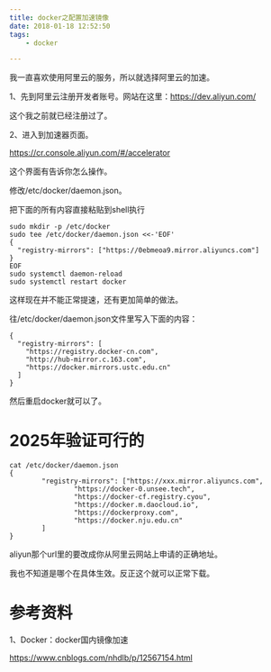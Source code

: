 ```yaml
---
title: docker之配置加速镜像
date: 2018-01-18 12:52:50
tags:
	- docker

---
```




我一直喜欢使用阿里云的服务，所以就选择阿里云的加速。

1、先到阿里云注册开发者账号。网站在这里：<https://dev.aliyun.com/>

这个我之前就已经注册过了。

2、进入到加速器页面。

<https://cr.console.aliyun.com/#/accelerator>

这个界面有告诉你怎么操作。

修改/etc/docker/daemon.json。

把下面的所有内容直接粘贴到shell执行

```
sudo mkdir -p /etc/docker
sudo tee /etc/docker/daemon.json <<-'EOF'
{
  "registry-mirrors": ["https://0ebmeoa9.mirror.aliyuncs.com"]
}
EOF
sudo systemctl daemon-reload
sudo systemctl restart docker
```

这样现在并不能正常提速，还有更加简单的做法。

往/etc/docker/daemon.json文件里写入下面的内容：

```
{
  "registry-mirrors": [
    "https://registry.docker-cn.com",
    "http://hub-mirror.c.163.com",
    "https://docker.mirrors.ustc.edu.cn"
  ]
}
```

然后重启docker就可以了。

# 2025年验证可行的

```
cat /etc/docker/daemon.json
{
        "registry-mirrors": ["https://xxx.mirror.aliyuncs.com",
                "https://docker-0.unsee.tech",
                "https://docker-cf.registry.cyou",
                "https://docker.m.daocloud.io",
                "https://dockerproxy.com",
                "https://docker.nju.edu.cn"
        ]
}
```

aliyun那个url里的要改成你从阿里云网站上申请的正确地址。

我也不知道是哪个在具体生效。反正这个就可以正常下载。

# 参考资料

1、Docker：docker国内镜像加速

https://www.cnblogs.com/nhdlb/p/12567154.html